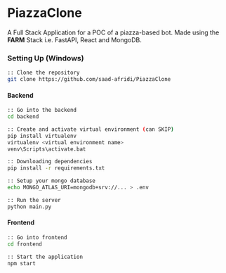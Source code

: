 # PiazzaClone

A Full Stack Application for a POC of a piazza-based bot. Made using the **FARM** Stack i.e. FastAPI, React and MongoDB.

### Setting Up (Windows)

```bash
:: Clone the repository
git clone https://github.com/saad-afridi/PiazzaClone
```

#### Backend

```bash
:: Go into the backend
cd backend

:: Create and activate virtual environment (can SKIP)
pip install virtualenv
virtualenv <virtual environment name>
venv\Scripts\activate.bat

:: Downloading dependencies
pip install -r requirements.txt

:: Setup your mongo database
echo MONGO_ATLAS_URI=mongodb+srv://... > .env

:: Run the server
python main.py
```

#### Frontend

```bash
:: Go into frontend
cd frontend

:: Start the application
npm start
```
